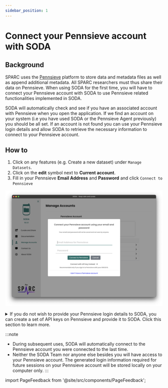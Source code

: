 ```yaml
---
sidebar_position: 1
---
```


# Connect your Pennsieve account with SODA

## Background

SPARC uses the [Pennsieve](https://app.pennsieve.net/) platform to store data and metadata files as well as append additional metadata. All SPARC researchers must thus share their data on Pennsieve. When using SODA for the first time, you will have to connect your Pennsieve account with SODA to use Pennsieve related functionalities implemented in SODA.

SODA will automatically check and see if you have an associated account with Pennsieve when you open the application. If we find an account on your system (i.e you have used SODA or the Pennsieve Agent previously) you should be all set. If an account is not found you can use your Pennsieve login details and allow SODA to retrieve the necessary information to connect to your Pennsieve account.

## How to

1. Click on any features (e.g. Create a new dataset) under `Manage Datasets`.
2. Click on the **edit** symbol next to **Current account**.
3. Fill in your Pennsieve **Email Address** and **Password** and click `Connect to Pennsieve`

![](https://github.com/fairdataihub/SODA-for-SPARC/blob/main/docs/documentation/Manage-datasets/Connect-to-BF/connect-to-PS-SODA.png?raw=true)

<details><summary>If you do not wish to provide your Pennsieve login details to SODA, you can create a set of API keys on Pennsieve and provide it to SODA. Click this section to learn more.</summary>
<p>

:::caution
Some features of SODA might not work if you add your API keys to SODA in this method. We recommend that you use the [username/password entry method](#how-to) to guarantee that only the relevant information needed for SODA is used.
:::

#### How to

1. Click on any features (e.g. Create a new dataset) under `Manage Datasets`.
2. Click on the edit symbol next to `Current account`.
3. In the new pop-up window click on `I want to connect with an API key instead` at the bottom of the pop-up.
4. Follow the instructions on the Pennsieve help page to get a **key name**, **API key**, and **API secret** from your Pennsieve account. Make sure you are under the `SPARC Consortium` organization on Pennsieve when you generate the API key and secret.
   ![](https://github.com/fairdataihub/SODA-for-SPARC/blob/main/docs/documentation/Manage-datasets/Connect-to-BF/consortium-bf-account.PNG?raw=true)
5. Enter your **key name**, **API key**, and **API secret** in the corresponding fields then click on `Add`.
   ![](https://github.com/fairdataihub/SODA-for-SPARC/blob/main/docs/documentation/Manage-datasets/Connect-to-BF/connect-to-blackfynn.gif?raw=true)

</p>
</details>

:::note

- During subsequent uses, SODA will automatically connect to the Pennsieve account you were connected to the last time.
- Neither the SODA Team nor anyone else besides you will have access to your Pennsieve account. The generated login information required for future sessions on your Pennsieve account will be stored locally on your computer only.
  :::

import PageFeedback from '@site/src/components/PageFeedback';

<PageFeedback />
